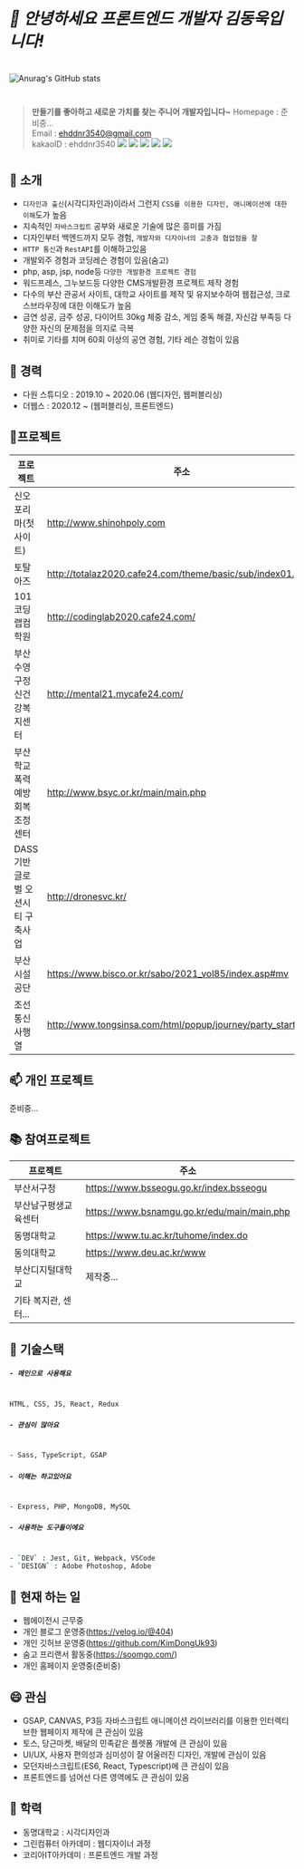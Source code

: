 # _👋 안녕하세요 프론트엔드 개발자 김동욱입니다!_
#
#
![Anurag's GitHub stats](https://github-readme-stats.vercel.app/api?username=KimDongUk93&&show_icons=true&theme=vue-dark)
#
#
>**만들기를 좋아하고 새로운 가치를 찾는 주니어 개발자입니다~**
>Homepage : 준비중...    
>Email : ehddnr3540@gmail.com    
>kakaoID : ehddnr3540
> ![](https://img.shields.io/badge/HTML5-e56128?style=flat-square&logo=HTML5&logoColor=white) ![](https://img.shields.io/badge/CSS3-2ca1d3?style=flat-square&logo=CSS3&logoColor=white) ![](https://img.shields.io/badge/JavaScript-cfb02a?style=flat-square&logo=JavaScript&logoColor=white) ![](https://img.shields.io/badge/React-4cafc8?style=flat-square&logo=React&logoColor=white) ![](https://img.shields.io/badge/Redux-793fb9?style=flat-square&logo=Redux&logoColor=white)
#
#
#
## 💬 소개
- `디자인과 출신`(시각디자인과)이라서 그런지 `CSS를 이용한 디자인, 애니메이션에 대한 이해`도가 높음
- 지속적인 `자바스크립트` 공부와 새로운 기술에 많은 흥미를 가짐
- 디자인부터 백엔드까지 모두 경험, `개발자와 디자이너의 고충과 협업점을 잘 `
- `HTTP 통신`과 `RestAPI`를 이해하고있음
- 개발외주 경험과 코딩레슨 경험이 있음(숨고)
- php, asp, jsp, node등 `다양한 개발환경 프로젝트 경험`
- 워드프레스, 그누보드등 다양한 CMS개발환경 프로젝트 제작 경험
- 다수의 부산 관공서 사이트, 대학교 사이트를 제작 및 유지보수하여 웹접근성, 크로스브라우징에 대한 이해도가 높음
- 금연 성공, 금주 성공, 다이어트 30kg 체중 감소, 게임 중독 해결, 자신감 부족등 다양한 자신의 문제점을 의지로 극복
- 취미로 기타를 치며 60회 이상의 공연 경험, 기타 레슨 경험이 있음

## 🔭 경력
- 다원 스튜디오 : 2019.10 ~ 2020.06 (웹디자인, 웹퍼블리싱)
- 더웹스 : 2020.12 ~ (웹퍼블리싱, 프론트엔드)

## 📜프로젝트
| 프로젝트 | 주소 |
| ------ | ------ |
| 신오포리마(첫사이트) | http://www.shinohpoly.com |
| 토탈아즈 | http://totalaz2020.cafe24.com/theme/basic/sub/index01.php |
| 101코딩랩컴학원 | http://codinglab2020.cafe24.com/ |
| 부산수영구정신건강복지센터 | http://mental21.mycafe24.com/ |
| 부산학교폭력예방회복조정센터 | http://www.bsyc.or.kr/main/main.php |
| DASS기반 글로벌 오션시티 구축사업 | http://dronesvc.kr/ |
| 부산시설공단 | https://www.bisco.or.kr/sabo/2021_vol85/index.asp#mv |
| 조선통신사행열 | http://www.tongsinsa.com/html/popup/journey/party_start.html |

## 📫 개인 프로젝트
준비중...

## 📚 참여프로젝트
| 프로젝트 | 주소 |
| ------ | ------ |
| 부산서구청 | https://www.bsseogu.go.kr/index.bsseogu |
| 부산남구평생교육센터 | https://www.bsnamgu.go.kr/edu/main/main.php |
| 동명대학교 | https://www.tu.ac.kr/tuhome/index.do |
| 동의대학교 | https://www.deu.ac.kr/www |
| 부산디지털대학교 | 제작중... |
| 기타 복지관, 센터... |  |


## 🌱 기술스택
##### `- 메인으로 사용해요` 
#
 ```sh
HTML, CSS, JS, React, Redux
```
##### `- 관심이 많아요` 
#
```sh
- Sass, TypeScript, GSAP
```
##### `- 이해는 하고있어요` 
#
```sh
- Express, PHP, MongoDB, MySQL
```
##### `- 사용하는 도구들이에요`
#
```sh
- `DEV` : Jest, Git, Webpack, VSCode
- `DESIGN` : Adobe Photoshop, Adobe 
```

## 🥾 현재 하는 일 
- 웹에이전시 근무중
- 개인 블로그 운영중(https://velog.io/@404)
- 개인 깃허브 운영중(https://github.com/KimDongUk93)
- 숨고 프리랜서 활동중(https://soomgo.com/)
- 개인 홈페이지 운영중(준비중)

## 😄 관심
- GSAP, CANVAS, P3등 자바스크립트 애니메이션 라이브러리를 이용한 인터렉티브한 웹페이지 제작에 큰 관심이 있음
- 토스, 당근마켓, 배달의 민족같은 플렛폼 개발에 큰 관심이 있음
- UI/UX, 사용자 편의성과 심미성이 잘 어울러진 디자인, 개발에 관심이 있음
- 모던자바스크립트(ES6, React, Typescript)에 큰 관심이 있음
- 프론트엔드를 넘어선 다른 영역에도 큰 관심이 있음

## 🙆‍ 학력
- 동명대학교 : 시각디자인과
- 그린컴퓨터 아카데미 : 웹디자이너 과정
- 코리아IT아카데미 : 프론트엔드 개발 과정
